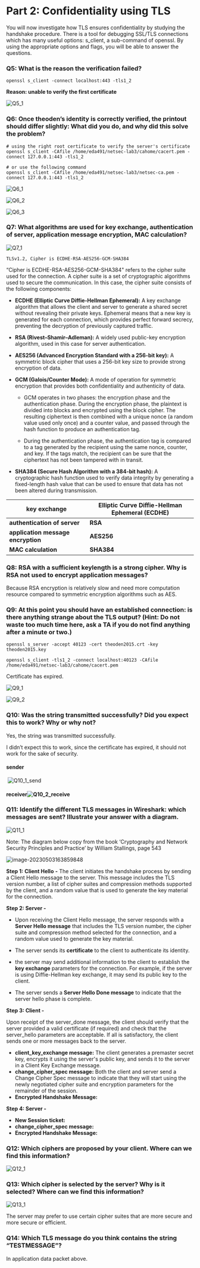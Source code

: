 # Part 2: Confidentiality using TLS

You will now investigate how TLS ensures confidentiality by studying the handshake procedure. There is a tool for debugging SSL/TLS connections which has many useful options: s_client, a sub-command of openssl. By using the appropriate options and flags, you will be able to answer the questions.

### Q5: What is the reason the verification failed?

```shell
openssl s_client -connect localhost:443 -tls1_2
```

**Reason: unable to verify the first certificate**

![Q5_1](images/Q5_1.png)

### Q6: Once theoden’s identity is correctly verified, the printout should differ slightly: What did you do, and why did this solve the problem?

```shell
# using the right root certificate to verify the server's certificate
openssl s_client -CAfile /home/eda491/netsec-lab3/cahome/cacert.pem -connect 127.0.0.1:443 -tls1_2

# or use the following command
openssl s_client -CAfile /home/eda491/netsec-lab3/netsec-ca.pem -connect 127.0.0.1:443 -tls1_2
```

![Q6_1](images/Q6_1.png)

![Q6_2](images/Q6_2.png)

![Q6_3](images/Q6_3.png)



### Q7: What algorithms are used for key exchange, authentication of server, application message encryption, MAC calculation?

![Q7_1](images/Q7_1.png)

```shell
TLSv1.2, Cipher is ECDHE-RSA-AES256-GCM-SHA384
```

“Cipher is ECDHE-RSA-AES256-GCM-SHA384" refers to the cipher suite used for the connection. A cipher suite is a set of cryptographic algorithms used to secure the communication. In this case, the cipher suite consists of the following components:

- **ECDHE (Elliptic Curve Diffie-Hellman Ephemeral):** A key exchange algorithm that allows the client and server to generate a shared secret without revealing their private keys. Ephemeral means that a new key is generated for each connection, which provides perfect forward secrecy, preventing the decryption of previously captured traffic.

- **RSA (Rivest–Shamir–Adleman):** A widely used public-key encryption algorithm, used in this case for server authentication.

- **AES256 (Advanced Encryption Standard with a 256-bit key):** A symmetric block cipher that uses a 256-bit key size to provide strong encryption of data.

- **GCM (Galois/Counter Mode):** A mode of operation for symmetric encryption that provides both confidentiality and authenticity of data.

  - GCM operates in two phases: the encryption phase and the authentication phase. During the encryption phase, the plaintext is divided into blocks and encrypted using the block cipher. The resulting ciphertext is then combined with a unique nonce (a random value used only once) and a counter value, and passed through the hash function to produce an authentication tag.

  - During the authentication phase, the authentication tag is compared to a tag generated by the recipient using the same nonce, counter, and key. If the tags match, the recipient can be sure that the ciphertext has not been tampered with in transit.

- **SHA384 (Secure Hash Algorithm with a 384-bit hash):** A cryptographic hash function used to verify data integrity by generating a fixed-length hash value that can be used to ensure that data has not been altered during transmission.

| key exchange                       | Elliptic Curve Diffie-Hellman Ephemeral  (ECDHE) |
| ---------------------------------- | ------------------------------------------------ |
| **authentication of server**       | **RSA**                                          |
| **application message encryption** | **AES256**                                       |
| **MAC calculation**                | **SHA384**                                       |

###  Q8: RSA with a sufficient keylength is a strong cipher. Why is RSA not used to encrypt application messages?

Because RSA encryption is relatively slow and need more computation resource compared to symmetric encryption algorithms such as AES.

### Q9: At this point you should have an established connection: is there anything strange about the TLS output? (Hint: Do not waste too much time here, ask a TA if you do not find anything after a minute or two.)

```shell
openssl s_server -accept 40123 -cert theoden2015.crt -key theoden2015.key

openssl s_client -tls1_2 -connect localhost:40123 -CAfile /home/eda491/netsec-lab3/cahome/cacert.pem
```

Certificate has expired.

![Q9_1](images/Q9_1.png)

![Q9_2](images/Q9_2.png)

### Q10: Was the string transmitted successfully? Did you expect this to work? Why or why not?

Yes, the string was transmitted successfully.

I didn’t expect this to work, since the certificate has expired, it should not work for the sake of security.

#### sender

​	![Q10_1_send](images/Q10_1_send.png)

#### receiver![Q10_2_receive](images/Q10_2_receive.png)



### Q11: Identify the different TLS messages in Wireshark: which messages are sent? Illustrate your answer with a diagram.

![Q11_1](images/Q11_1.png)

Note: The diagram below copy from the book ‘Cryptography and Network Security Principles and Practice’ by William Stallings, page 543

![image-20230503163859848](images/image-20230503163859848.png)

**Step 1:** **Client Hello** **-** The client initiates the handshake process by sending a Client Hello message to the server. This message includes the TLS version number, a list of cipher suites and compression methods supported by the client, and a random value that is used to generate the key material for the connection.

**Step 2: Server -**

- Upon receiving the Client Hello message, the server responds with a **Server Hello message** that includes the TLS version number, the cipher suite and compression method selected for the connection, and a random value used to generate the key material.

- The server sends its **certificate** to the client to authenticate its identity.

- the server may send additional information to the client to establish the **key exchange** parameters for the connection. For example, if the server is using Diffie-Hellman key exchange, it may send its public key to the client.

- The server sends a **Server Hello Done message** to indicate that the server hello phase is complete.

**Step 3: Client -** 

Upon receipt of the server_done message, the client should verify that the server provided a valid certificate (if required) and check that the server_hello parameters are acceptable. If all is satisfactory, the client sends one or more messages back to the server.

- **client_key_exchange message:** The client generates a premaster secret key, encrypts it using the server's public key, and sends it to the server in a Client Key Exchange message.
- **change_cipher_spec message:** Both the client and server send a Change Cipher Spec message to indicate that they will start using the newly negotiated cipher suite and encryption parameters for the remainder of the session.
- **Encrypted Handshake Message:**



**Step 4: Server -** 

- **New Session ticket:**
- **change_cipher_spec message:**
- **Encrypted Handshake Message:**



### Q12: Which ciphers are proposed by your client. Where can we find this information?

![Q12_1](images/Q12_1.png)

### Q13: Which cipher is selected by the server? Why is it selected? Where can we find this information?

![Q13_1](images/Q13_1.png)

The server may prefer to use certain cipher suites that are more secure and more secure or efficient.

### Q14: Which TLS message do you think contains the string “TESTMESSAGE”?

In application data packet above.
